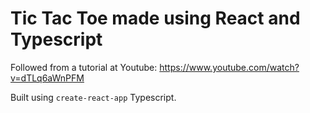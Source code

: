 # Tic Tac Toe made using React and Typescript

Followed from a tutorial at Youtube:
https://www.youtube.com/watch?v=dTLq6aWnPFM

Built using `create-react-app` Typescript.